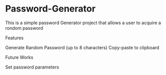 # Password-Generator

This is a simple password Generator project that allows a user to acquire a rondom password

Features 

Generate Random Password (up to 8 characters)
Copy-paste to clipboard

Future Works 

Set password parameters 

